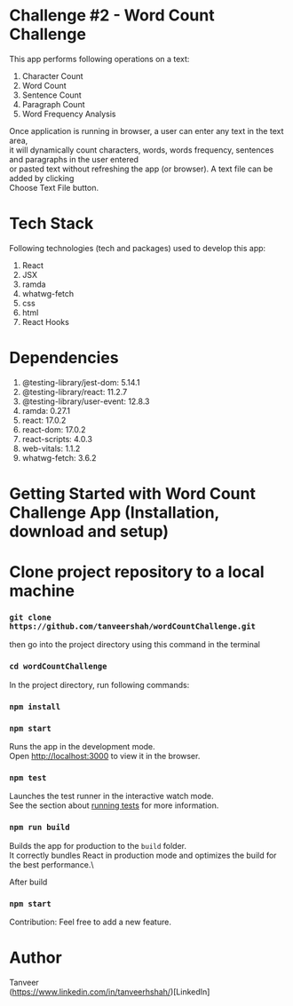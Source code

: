 # Challenge #2 - Word Count Challenge

This app performs following operations on a text:

1. Character Count
2. Word Count
3. Sentence Count
4. Paragraph Count
5. Word Frequency Analysis

Once application is running in browser, a user can enter any text in the text area,\
it will dynamically count characters, words, words frequency, sentences and paragraphs in the user entered\
or pasted text without refreshing the app (or browser). A text file can be added by clicking\
Choose Text File button.

# Tech Stack

Following technologies (tech and packages) used to develop this app:

1. React
2. JSX
3. ramda
4. whatwg-fetch
5. css
6. html
7. React Hooks

# Dependencies

1. @testing-library/jest-dom: 5.14.1
2. @testing-library/react: 11.2.7
3. @testing-library/user-event: 12.8.3
4. ramda: 0.27.1
5. react: 17.0.2
6. react-dom: 17.0.2
7. react-scripts: 4.0.3
8. web-vitals: 1.1.2
9. whatwg-fetch: 3.6.2

# Getting Started with Word Count Challenge App (Installation, download and setup)

# Clone project repository to a local machine

### `git clone https://github.com/tanveershah/wordCountChallenge.git`

then go into the project directory using this command in the terminal

### `cd wordCountChallenge`

In the project directory, run following commands:

### `npm install`

### `npm start`

Runs the app in the development mode.\
Open [http://localhost:3000](http://localhost:3000) to view it in the browser.

### `npm test`

Launches the test runner in the interactive watch mode.\
See the section about [running tests](https://facebook.github.io/create-react-app/docs/running-tests) for more information.

### `npm run build`

Builds the app for production to the `build` folder.\
It correctly bundles React in production mode and optimizes the build for the best performance.\

After build

### `npm start`

Contribution: Feel free to add a new feature.

# Author

Tanveer\
(https://www.linkedin.com/in/tanveerhshah/)[LinkedIn]

